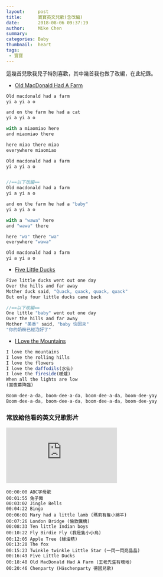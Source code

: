 ```yaml
---
layout:     post
title:      寶寶英文兒歌(含改編)
date:       2018-08-06 09:37:19
author:     Mike Chen
summary:    
categories: Baby
thumbnail:  heart
tags:
 - 寶寶
---
```


這幾首兒歌我兒子特別喜歡，其中幾首我也做了改編，在此紀錄。

* [Old MacDonald Had A Farm](https://www.youtube.com/watch?v=lxBdN_8ltR8)

```js
Old macdonald had a farm
yi a yi a o

and on the farm he had a cat
yi a yi a o

with a miaomiao here
and miaomiao there

here miao there miao
everywhere miaomiao

Old macdonald had a farm
yi a yi a o


//==以下改編==
Old macdonald had a farm
yi a yi a o

and on the farm he had a "baby"
yi a yi a o

with a "wawa" here
and "wawa" there

here "wa" there "wa"
everywhere "wawa"

Old macdonald had a farm
yi a yi a o

```

* [Five Little Ducks](https://www.youtube.com/watch?v=5NUiGQpQFAM)

```js
Five little ducks went out one day 
Over the hills and far away
Mother duck said, "Quack, quack, quack, quack"
But only four little ducks came back

//==以下改編==
One little "baby" went out one day 
Over the hills and far away
Mother "美香" said, "baby 快回來"
"你的奶粉已經泡好了"

```

* [I Love the Mountains](https://www.youtube.com/watch?v=VCPg3Bx1vf0)

```js
I love the mountains 
I love the rolling hills 
I love the flowers
I love the daffodils(水仙)
I love the fireside(暖爐)
When all the lights are low 
(當夜幕降臨)

Boom-dee-a-da, boom-dee-a-da, boom-dee-a-da, boom-dee-yay
Boom-dee-a-da, boom-dee-a-da, boom-dee-a-da, boom-dee-yay
```





### 常放給他看的英文兒歌影片

<div class="videoWrapper">
    <iframe src="https://www.youtube.com/embed/_EdEB_BuSFw" frameborder="0" allow="autoplay; encrypted-media" allowfullscreen></iframe>
</div>

```
00:00:00 ABC字母歌
00:01:55 兔子舞
00:03:02 Jingle Bells
00:04:22 Bingo
00:06:01 Mary had a little lamb (瑪莉有隻小綿羊)
00:07:26 London Bridge (倫敦鐵橋)
00:08:33 Ten little Indian boys
00:10:22 Fly Birdie Fly (我是隻小小鳥)
00:12:05 Apple Tree (綠油精)
00:13:20 The fox
00:15:23 Twinkle twinkle Little Star (一閃一閃亮晶晶)
00:16:49 Five Little Ducks
00:18:48 Old MacDonald Had A Farm (王老先生有塊地)
00:20:46 Chenparty (Häschenparty 德國兒歌)
```